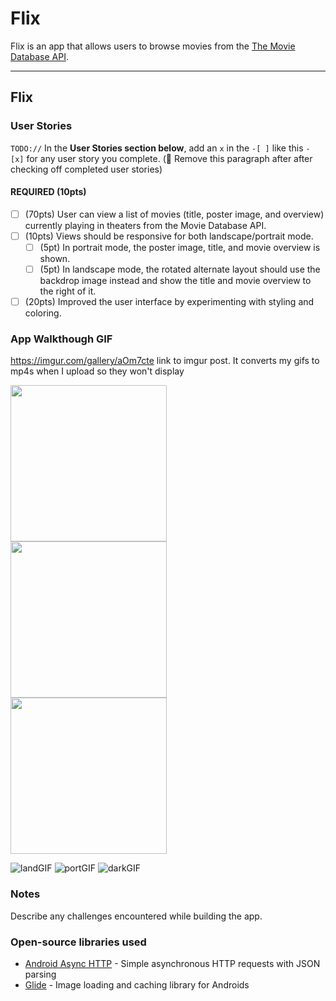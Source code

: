 # Flix
Flix is an app that allows users to browse movies from the [The Movie Database API](http://docs.themoviedb.apiary.io/#).

---

## Flix

### User Stories
`TODO://` In the **User Stories section below**, add an `x` in the `-[ ]` like this `- [x]` for any user story you complete. (🚫 Remove this paragraph after after checking off completed user stories)

#### REQUIRED (10pts)
- [ ] (70pts) User can view a list of movies (title, poster image, and overview) currently playing in theaters from the Movie Database API.
- [ ] (10pts) Views should be responsive for both landscape/portrait mode.
   - [ ] (5pt) In portrait mode, the poster image, title, and movie overview is shown.
   - [ ] (5pt) In landscape mode, the rotated alternate layout should use the backdrop image instead and show the title and movie overview to the right of it.
- [ ] (20pts) Improved the user interface by experimenting with styling and coloring.

### App Walkthough GIF
https://imgur.com/gallery/aOm7cte link to imgur post. It converts my gifs to mp4s when I upload so they won't display

<img src="https://i.imgur.com/qcWxHZK.mp4" width=250><br>
<img src="https://i.imgur.com/exlFRhp.mp4" width=250><br>
<img src="https://i.imgur.com/GyFBias.mp4" width=250><br>

![landGIF](https://user-images.githubusercontent.com/57874785/115124489-84f9c300-9f90-11eb-992d-6a45792a8375.gif)
![portGIF](https://user-images.githubusercontent.com/57874785/115124492-87f4b380-9f90-11eb-9761-5b1322747313.gif)
![darkGIF](https://user-images.githubusercontent.com/57874785/115124495-8c20d100-9f90-11eb-8863-4a8716111bb4.gif)


### Notes
Describe any challenges encountered while building the app.

### Open-source libraries used

- [Android Async HTTP](https://github.com/codepath/CPAsyncHttpClient) - Simple asynchronous HTTP requests with JSON parsing
- [Glide](https://github.com/bumptech/glide) - Image loading and caching library for Androids
